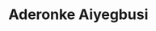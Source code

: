 <!DOCTYPE html>
<html lang="en"></html>
<head>
    <meta charset="UTF-8">
    <title>Document</title>
</head>
<body>
   <h1>Aderonke Aiyegbusi</h1>
</body>
</htm>

